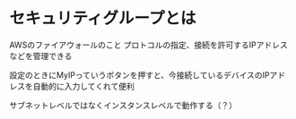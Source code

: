 # セキュリティグループとは

AWSのファイアウォールのこと
プロトコルの指定、接続を許可するIPアドレスなどを管理できる  

設定のときにMyIPっていうボタンを押すと、今接続しているデバイスのIPアドレスを自動的に入力してくれて便利

サブネットレベルではなくインスタンスレベルで動作する（？）
